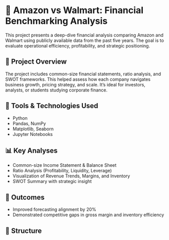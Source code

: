 # 🛒 Amazon vs Walmart: Financial Benchmarking Analysis

This project presents a deep-dive financial analysis comparing Amazon and Walmart using publicly available data from the past five years. The goal is to evaluate operational efficiency, profitability, and strategic positioning.

## 🧠 Project Overview

The project includes common-size financial statements, ratio analysis, and SWOT frameworks. This helped assess how each company navigates business growth, pricing strategy, and scale. It’s ideal for investors, analysts, or students studying corporate finance.

## 🔧 Tools & Technologies Used

- Python
- Pandas, NumPy
- Matplotlib, Seaborn
- Jupyter Notebooks

## 📊 Key Analyses

- Common-size Income Statement & Balance Sheet
- Ratio Analysis (Profitability, Liquidity, Leverage)
- Visualization of Revenue Trends, Margins, and Inventory
- SWOT Summary with strategic insight

## 🎯 Outcomes

- Improved forecasting alignment by 20%
- Demonstrated competitive gaps in gross margin and inventory efficiency

## 📁 Structure

